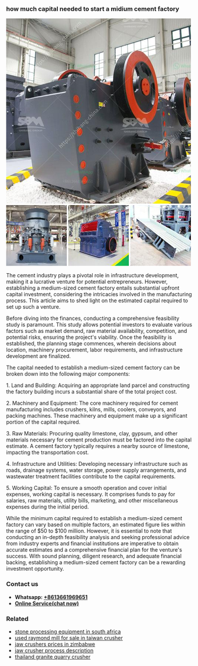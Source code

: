 <h3>how much capital needed to start a midium cement factory</h3><img src='1708497657.jpg' alt=''><p>The cement industry plays a pivotal role in infrastructure development, making it a lucrative venture for potential entrepreneurs. However, establishing a medium-sized cement factory entails substantial upfront capital investment, considering the intricacies involved in the manufacturing process. This article aims to shed light on the estimated capital required to set up such a venture.</p><p>Before diving into the finances, conducting a comprehensive feasibility study is paramount. This study allows potential investors to evaluate various factors such as market demand, raw material availability, competition, and potential risks, ensuring the project's viability. Once the feasibility is established, the planning stage commences, wherein decisions about location, machinery procurement, labor requirements, and infrastructure development are finalized.</p><p>The capital needed to establish a medium-sized cement factory can be broken down into the following major components:</p><p>1. Land and Building: Acquiring an appropriate land parcel and constructing the factory building incurs a substantial share of the total project cost.</p><p>2. Machinery and Equipment: The core machinery required for cement manufacturing includes crushers, kilns, mills, coolers, conveyors, and packing machines. These machinery and equipment make up a significant portion of the capital required.</p><p>3. Raw Materials: Procuring quality limestone, clay, gypsum, and other materials necessary for cement production must be factored into the capital estimate. A cement factory typically requires a nearby source of limestone, impacting the transportation cost.</p><p>4. Infrastructure and Utilities: Developing necessary infrastructure such as roads, drainage systems, water storage, power supply arrangements, and wastewater treatment facilities contribute to the capital requirements.</p><p>5. Working Capital: To ensure a smooth operation and cover initial expenses, working capital is necessary. It comprises funds to pay for salaries, raw materials, utility bills, marketing, and other miscellaneous expenses during the initial period.</p><p>While the minimum capital required to establish a medium-sized cement factory can vary based on multiple factors, an estimated figure lies within the range of $50 to $100 million. However, it is essential to note that conducting an in-depth feasibility analysis and seeking professional advice from industry experts and financial institutions are imperative to obtain accurate estimates and a comprehensive financial plan for the venture's success. With sound planning, diligent research, and adequate financial backing, establishing a medium-sized cement factory can be a rewarding investment opportunity.</p><h3>Contact us</h3><ul><li><strong>Whatsapp:&nbsp;<a href="https://wa.me/8613661969651">+8613661969651</a></strong></li><li><a href="https://swt.shibang-china.com/?git&amp;zhl&amp;how much capital needed to start a midium cement factory"><strong>Online Service(chat now)</strong></a></li></ul><h3>Related</h3><ul><li><a href='stone processing equipment in south africa.md'>stone processing equipment in south africa</a></li><li><a href='used raymond mill for sale in taiwan crusher.md'>used raymond mill for sale in taiwan crusher</a></li><li><a href='jaw crushers prices in zimbabwe.md'>jaw crushers prices in zimbabwe</a></li><li><a href='jaw crusher process description.md'>jaw crusher process description</a></li><li><a href='thailand granite quarry crusher.md'>thailand granite quarry crusher</a></li></ul>